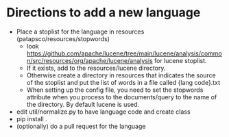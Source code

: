 # Directions to add a new language

 - Place a stoplist for the language in resources (patapsco/resources/stopwords)
     - look https://github.com/apache/lucene/tree/main/lucene/analysis/common/src/resources/org/apache/lucene/analysis for lucene stoplist. 
      - If it exists, add to the resources/lucene directory. 
      - Otherwise create a directory in resources that indicates the source of the stoplist and put the list of words in a file called {lang code}.txt 
    - When setting up the config file, you need to set the stopwords attribute when you process to the documents/query to the name of the directory. By default lucene is used.
 - edit util/normalize.py to have language code and create class
 - pip install .
 - (optionally) do a pull request for the language

